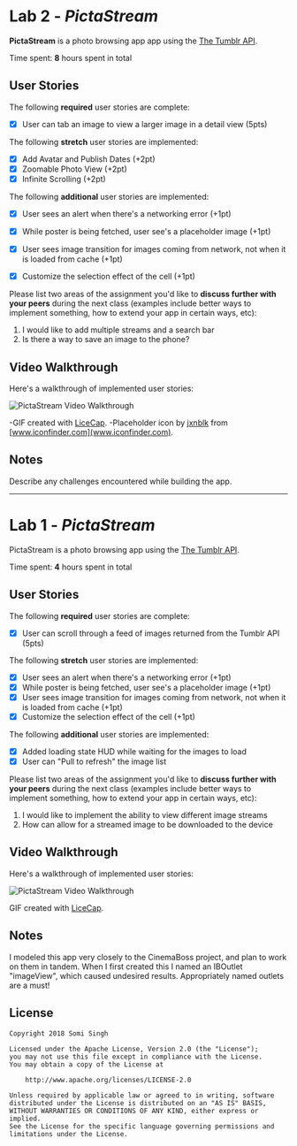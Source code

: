 # Lab 2 - *PictaStream*

**PictaStream** is a photo browsing app app using the [The Tumblr API](https://www.tumblr.com/docs/en/api/v2#posts).

Time spent: **8** hours spent in total

## User Stories

The following **required** user stories are complete:

- [x] User can tab an image to view a larger image in a detail view (5pts)

The following **stretch** user stories are implemented:

- [x] Add Avatar and Publish Dates (+2pt)
- [x] Zoomable Photo View (+2pt)
- [x] Infinite Scrolling (+2pt)

The following **additional** user stories are implemented:

- [x] User sees an alert when there's a networking error (+1pt)
- [x] While poster is being fetched, user see's a placeholder image (+1pt)
- [x] User sees image transition for images coming from network, not when it is loaded from cache (+1pt)
- [x] Customize the selection effect of the cell (+1pt)


Please list two areas of the assignment you'd like to **discuss further with your peers** during the next class (examples include better ways to implement something, how to extend your app in certain ways, etc):

1.  I would like to add multiple streams and a search bar
2.  Is there a way to save an image to the phone?

## Video Walkthrough

Here's a walkthrough of implemented user stories:

![PictaStream Video Walkthrough](https://github.com/sks3/pictastream/blob/master/pictastream2.gif)

-GIF created with [LiceCap](http://www.cockos.com/licecap/).
-Placeholder icon by [jxnblk](http://jxnblk.github.io/) from [www.iconfinder.com](www.iconfinder.com).

## Notes

Describe any challenges encountered while building the app.

---------------------------------------------------------------------------------------------------------------

# Lab 1 - *PictaStream*

PictaStream is a photo browsing app using the [The Tumblr API](https://www.tumblr.com/docs/en/api/v2#posts).

Time spent: **4** hours spent in total

## User Stories

The following **required** user stories are complete:

- [x] User can scroll through a feed of images returned from the Tumblr API (5pts)

The following **stretch** user stories are implemented:

- [x] User sees an alert when there's a networking error (+1pt)
- [x] While poster is being fetched, user see's a placeholder image (+1pt)
- [x] User sees image transition for images coming from network, not when it is loaded from cache (+1pt)
- [x] Customize the selection effect of the cell (+1pt)

The following **additional** user stories are implemented:

- [x] Added loading state HUD while waiting for the images to load
- [x] User can "Pull to refresh" the image list
 
Please list two areas of the assignment you'd like to **discuss further with your peers** during the next class (examples include better ways to implement something, how to extend your app in certain ways, etc):

1. I would like to implement the ability to view different image streams
2. How can allow for a streamed image to be downloaded to the device

## Video Walkthrough

Here's a walkthrough of implemented user stories:

![PictaStream Video Walkthrough](https://github.com/sks3/pictastream/blob/master/pictastream1.gif)

GIF created with [LiceCap](http://www.cockos.com/licecap/).

## Notes

I modeled this app very closely to the CinemaBoss project, and plan to work on them in tandem.  When I first created this I named an IBOutlet "imageView", which caused undesired results.  Appropriately named outlets are a must!

## License

    Copyright 2018 Somi Singh

    Licensed under the Apache License, Version 2.0 (the "License");
    you may not use this file except in compliance with the License.
    You may obtain a copy of the License at

        http://www.apache.org/licenses/LICENSE-2.0

    Unless required by applicable law or agreed to in writing, software
    distributed under the License is distributed on an "AS IS" BASIS,
    WITHOUT WARRANTIES OR CONDITIONS OF ANY KIND, either express or implied.
    See the License for the specific language governing permissions and
    limitations under the License.
